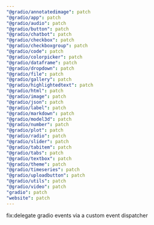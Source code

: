 ```yaml
---
"@gradio/annotatedimage": patch
"@gradio/app": patch
"@gradio/audio": patch
"@gradio/button": patch
"@gradio/chatbot": patch
"@gradio/checkbox": patch
"@gradio/checkboxgroup": patch
"@gradio/code": patch
"@gradio/colorpicker": patch
"@gradio/dataframe": patch
"@gradio/dropdown": patch
"@gradio/file": patch
"@gradio/gallery": patch
"@gradio/highlightedtext": patch
"@gradio/html": patch
"@gradio/image": patch
"@gradio/json": patch
"@gradio/label": patch
"@gradio/markdown": patch
"@gradio/model3d": patch
"@gradio/number": patch
"@gradio/plot": patch
"@gradio/radio": patch
"@gradio/slider": patch
"@gradio/tabitem": patch
"@gradio/tabs": patch
"@gradio/textbox": patch
"@gradio/theme": patch
"@gradio/timeseries": patch
"@gradio/uploadbutton": patch
"@gradio/utils": patch
"@gradio/video": patch
"gradio": patch
"website": patch
---
```


fix:delegate gradio events via a custom event dispatcher
